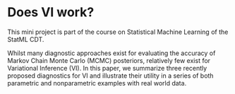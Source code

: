 # Does VI work?

This mini project is part of the course on Statistical Machine Learning of the StatML CDT. 

Whilst many diagnostic approaches exist for evaluating the accuracy of Markov Chain Monte Carlo (MCMC) posteriors, relatively few exist for Variational Inference (VI). In this paper, we summarize three recently proposed diagnostics for VI and illustrate their utility in a series of both parametric and nonparametric examples with real world data.
